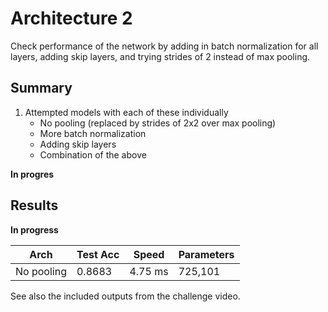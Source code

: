 # Architecture 2
Check performance of the network by adding in batch normalization for all layers, adding skip layers, and trying strides of 2 instead of max pooling.

## Summary
1. Attempted models with each of these individually
   - No pooling (replaced by strides of 2x2 over max pooling)
   - More batch normalization
   - Adding skip layers
   - Combination of the above

**In progres**

## Results

**In progress**

Arch | Test Acc | Speed | Parameters
--- | --- | --- | ---
No pooling | 0.8683 | 4.75 ms | 725,101

See also the included outputs from the challenge video.